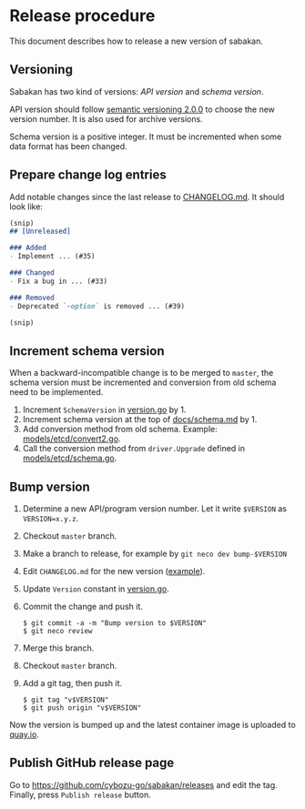 Release procedure
=================

This document describes how to release a new version of sabakan.

Versioning
----------

Sabakan has two kind of versions: _API version_ and _schema version_.

API version should follow [semantic versioning 2.0.0][semver] to choose the new version number.
It is also used for archive versions.

Schema version is a positive integer.  It must be incremented when some data format has been changed.

Prepare change log entries
--------------------------

Add notable changes since the last release to [CHANGELOG.md](CHANGELOG.md).
It should look like:

```markdown
(snip)
## [Unreleased]

### Added
- Implement ... (#35)

### Changed
- Fix a bug in ... (#33)

### Removed
- Deprecated `-option` is removed ... (#39)

(snip)
```

Increment schema version
------------------------

When a backward-incompatible change is to be merged to `master`, the schema version must be incremented
and conversion from old schema need to be implemented.

1. Increment `SchemaVersion` in [version.go](./version.go) by 1.
2. Increment schema version at the top of [docs/schema.md](./docs/schema.md) by 1.
3. Add conversion method from old schema.  Example: [models/etcd/convert2.go](./models/etcd/convert2.go).
4. Call the conversion method from `driver.Upgrade` defined in [models/etcd/schema.go](./models/etcd/schema.go).

Bump version
------------

1. Determine a new API/program version number.  Let it write `$VERSION` as `VERSION=x.y.z`.
2. Checkout `master` branch.
3. Make a branch to release, for example by `git neco dev bump-$VERSION`
4. Edit `CHANGELOG.md` for the new version ([example][]).
5. Update `Version` constant in [version.go](./version.go).
6. Commit the change and push it.

    ```console
    $ git commit -a -m "Bump version to $VERSION"
    $ git neco review
    ```

7. Merge this branch.
8. Checkout `master` branch.
9. Add a git tag, then push it.

    ```console
    $ git tag "v$VERSION"
    $ git push origin "v$VERSION"
    ```

Now the version is bumped up and the latest container image is uploaded to [quay.io](https://quay.io/cybozu/sabakan).

Publish GitHub release page
---------------------------

Go to https://github.com/cybozu-go/sabakan/releases and edit the tag.
Finally, press `Publish release` button.

[semver]: https://semver.org/spec/v2.0.0.html
[example]: https://github.com/cybozu-go/etcdpasswd/commit/77d95384ac6c97e7f48281eaf23cb94f68867f79
[CircleCI]: https://circleci.com/gh/cybozu-go/etcdpasswd
